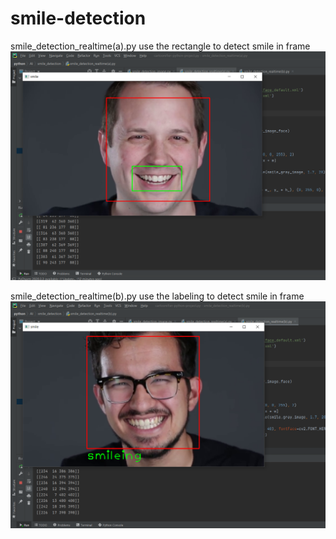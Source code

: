 # smile-detection

smile_detection_realtime(a).py use the rectangle to detect smile in frame
![alt text](https://github.com/HameedSyed02/smile-detection/blob/main/ss1.png?raw=true)

smile_detection_realtime(b).py use the labeling to detect smile in frame
![alt text](https://github.com/HameedSyed02/smile-detection/blob/main/ss.png?raw=true)
